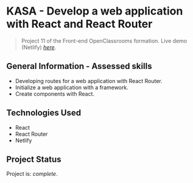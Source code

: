 # KASA - Develop a web application with React and React Router 

> Project 11 of the Front-end OpenClassrooms formation.
> Live demo (Netlify) [_here_](https://oc-p11-kasa.netlify.app/).

## General Information - Assessed skills
- Developing routes for a web application with React Router.
- Initialize a web application with a framework.
- Create components with React.

## Technologies Used
- React
- React Router
- Netlify


## Project Status
Project is: _complete_.
